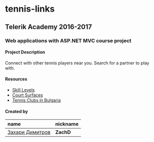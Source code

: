 # tennis-links

## Telerik Academy 2016-2017
### Web applications with ASP.NET MVC course project

#### Project Description
Connect with other tennis players near you. Search for a partner to play with.

#### Resources
- [Skill Levels](https://www.tenniscanada.com/wp-content/uploads/2015/12/Self-Rating-Guide-English.pdf)
- [Court Surfaces](http://www.itftennis.com/technical/courts/classified-surfaces/about-court-pace-classification.aspx)
- [Tennis Clubs in Bulgaria](http://bgtennis.bg/images/Kategorii_klubove_2017.pdf)

#### Created by
name | nickname
:--- | :---
[Захари Димитров](https://telerikacademy.com/Users/ZachD) | **ZachD**  
